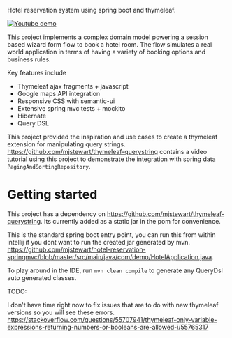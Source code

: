 Hotel reservation system using spring boot and thymeleaf.

[![Youtube demo](https://github.com/mjstewart/hotel-reservation-springmvc/blob/master/hotel_thumb.png)](https://www.youtube.com/watch?v=A9QIAvK-aGc "Youtube demo")


This project implements a complex domain model powering a session based wizard form flow to book
a hotel room. The flow simulates a real world application in terms of having a variety
of booking options and business rules. 

Key features include

- Thymeleaf ajax fragments + javascript
- Google maps API integration
- Responsive CSS with semantic-ui
- Extensive spring mvc tests + mockito
- Hibernate
- Query DSL

This project provided the inspiration and use cases to create a thymeleaf extension for manipulating query strings.
https://github.com/mjstewart/thymeleaf-querystring contains a video tutorial using this project to demonstrate the
integration with spring data `PagingAndSortingRepository`.

# Getting started

This project has a dependency on https://github.com/mjstewart/thymeleaf-querystring.
Its currently added as a static jar in the pom for convenience. 

This is the standard spring boot entry point, you can run this from within intellij if you dont want to run the created jar generated by mvn. 
https://github.com/mjstewart/hotel-reservation-springmvc/blob/master/src/main/java/com/demo/HotelApplication.java.

To play around in the IDE, run `mvn clean compile` to generate any QueryDsl auto generated classes.


TODO:

I don't have time right now to fix issues that are to do with new thymeleaf versions so you will see these errors.
https://stackoverflow.com/questions/55707941/thymeleaf-only-variable-expressions-returning-numbers-or-booleans-are-allowed-i/55765317

